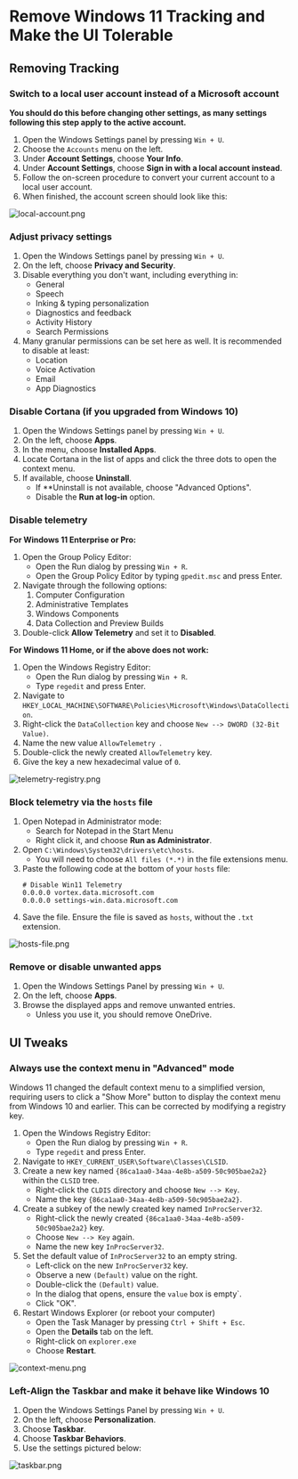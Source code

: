 # Remove Windows 11 Tracking and Make the UI Tolerable

## Removing Tracking

### Switch to a local user account instead of a Microsoft account
**You should do this before changing other settings, as many settings following this step apply to the active account.**
1. Open the Windows Settings panel by pressing `Win + U`.
2. Choose the `Accounts` menu on the left.
3. Under **Account Settings**, choose **Your Info**.
4. Under **Account Settings**, choose **Sign in with a local account instead**.
5. Follow the on-screen procedure to convert your current account to a local user account.
6. When finished, the account screen should look like this:

![local-account.png](./local-account.png)

### Adjust privacy settings
1. Open the Windows Settings panel by pressing `Win + U`.
2. On the left, choose **Privacy and Security**.
3. Disable everything you don't want, including everything in:
   - General
   - Speech
   - Inking & typing personalization
   - Diagnostics and feedback
   - Activity History
   - Search Permissions
4. Many granular permissions can be set here as well. It is recommended to disable at least:
   - Location
   - Voice Activation
   - Email
   - App Diagnostics

### Disable Cortana (if you upgraded from Windows 10)
1. Open the Windows Settings panel by pressing `Win + U`.
2. On the left, choose **Apps**.
3. In the menu, choose **Installed Apps**.
4. Locate Cortana in the list of apps and click the three dots to open the context menu.
5. If available, choose **Uninstall**.
   - If **Uninstall is not available, choose "Advanced Options".
   - Disable the **Run at log-in** option.

### Disable telemetry
**For Windows 11 Enterprise or Pro:**
1. Open the Group Policy Editor:
   - Open the Run dialog by pressing `Win + R`.
   - Open the Group Policy Editor by typing `gpedit.msc` and press Enter.
2. Navigate through the following options:
   1. Computer Configuration
   2. Administrative Templates
   3. Windows Components
   4. Data Collection and Preview Builds
3. Double-click **Allow Telemetry** and set it to **Disabled**.

**For Windows 11 Home, or if the above does not work:**
1. Open the Windows Registry Editor:
   - Open the Run dialog by pressing `Win + R`.
   - Type `regedit` and press Enter.
2. Navigate to `HKEY_LOCAL_MACHINE\SOFTWARE\Policies\Microsoft\Windows\DataCollection`.
3. Right-click the `DataCollection` key and choose `New --> DWORD (32-Bit Value)`.
4. Name the new value `AllowTelemetry `.
5. Double-click the newly created `AllowTelemetry` key.
6. Give the key a new hexadecimal value of `0`.

![telemetry-registry.png](./telemetry-registry.png)

### Block telemetry via the `hosts` file
1. Open Notepad in Administrator mode:
   - Search for Notepad in the Start Menu
   - Right click it, and choose **Run as Administrator**.
2. Open `C:\Windows\System32\drivers\etc\hosts`.
   - You will need to choose `All files (*.*)` in the file extensions menu.
3. Paste the following code at the bottom of your `hosts` file:
   ```
   # Disable Win11 Telemetry
   0.0.0.0 vortex.data.microsoft.com
   0.0.0.0 settings-win.data.microsoft.com
   ```
4. Save the file. Ensure the file is saved as `hosts`, without the `.txt` extension.

![hosts-file.png](./hosts-file.png)

### Remove or disable unwanted apps
1. Open the Windows Settings Panel by pressing `Win + U`.
2. On the left, choose **Apps**.
3. Browse the displayed apps and remove unwanted entries.
   - Unless you use it, you should remove OneDrive.

## UI Tweaks
### Always use the context menu in "Advanced" mode
Windows 11 changed the default context menu to a simplified version, requiring users to click a "Show More" button
to display the context menu from Windows 10 and earlier. This can be corrected by modifying a registry key.
1. Open the Windows Registry Editor:
   - Open the Run dialog by pressing `Win + R`.
   - Type `regedit` and press Enter.
2. Navigate to `HKEY_CURRENT_USER\Software\Classes\CLSID`.
3. Create a new key named `{86ca1aa0-34aa-4e8b-a509-50c905bae2a2}` within the `CLSID` tree.
   - Right-click the `CLDIS` directory and choose `New --> Key`.
   - Name the key `{86ca1aa0-34aa-4e8b-a509-50c905bae2a2}`.
4. Create a subkey of the newly created key named `InProcServer32`.
   - Right-click the newly created `{86ca1aa0-34aa-4e8b-a509-50c905bae2a2}` key.
   - Choose `New --> Key` again.
   - Name the new key `InProcServer32`.
5. Set the default value of `InProcServer32` to an empty string.
   - Left-click on the new `InProcServer32` key.
   - Observe a new `(Default)` value on the right.
   - Double-click the `(Default)` value.
   - In the dialog that opens, ensure the `value` box is empty`.
   - Click "OK".
6. Restart Windows Explorer (or reboot your computer)
   - Open the Task Manager by pressing `Ctrl + Shift + Esc`.
   - Open the **Details** tab on the left.
   - Right-click on `explorer.exe`
   - Choose **Restart**.

![context-menu.png](./context-menu.png)

### Left-Align the Taskbar and make it behave like Windows 10
1. Open the Windows Settings Panel by pressing `Win + U`.
2. On the left, choose **Personalization**.
3. Choose **Taskbar**.
4. Choose **Taskbar Behaviors**.
5. Use the settings pictured below:

![taskbar.png](taskbar.png)